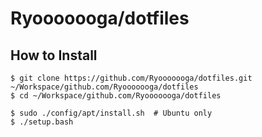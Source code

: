 # Ryooooooga/dotfiles

## How to Install

```shell
$ git clone https://github.com/Ryooooooga/dotfiles.git ~/Workspace/github.com/Ryooooooga/dotfiles
$ cd ~/Workspace/github.com/Ryooooooga/dotfiles

$ sudo ./config/apt/install.sh  # Ubuntu only
$ ./setup.bash
```

